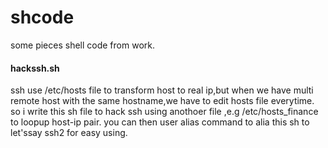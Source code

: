 # shcode
some pieces shell code from work.

#### hackssh.sh                         
ssh use /etc/hosts file to transform host to real ip,but when we have multi remote host with the same hostname,we have to edit hosts file everytime. so i write this sh file to hack ssh using anothoer file ,e.g /etc/hosts_finance to loopup host-ip pair.
you can then user alias command to alia this sh to let'ssay ssh2 for easy using.

